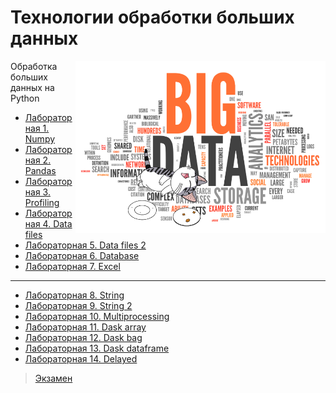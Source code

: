 # Технологии обработки больших данных

<img src="https://github.com/Cat-in-box/FA/blob/png/git%20tobd.png" align="right" width=400 height=275/>

Обработка больших данных на Python

* [Лабораторная 1. Numpy](https://github.com/Cat-in-box/FA/tree/3-%D0%BA%D1%83%D1%80%D1%81/3%20%D0%BA%D1%83%D1%80%D1%81/%D0%A2%D0%9E%D0%91%D0%94/Lab1)
* [Лабораторная 2. Pandas](https://github.com/Cat-in-box/FA/tree/3-%D0%BA%D1%83%D1%80%D1%81/3%20%D0%BA%D1%83%D1%80%D1%81/%D0%A2%D0%9E%D0%91%D0%94/Lab2)
* [Лабораторная 3. Profiling](https://github.com/Cat-in-box/FA/tree/3-%D0%BA%D1%83%D1%80%D1%81/3%20%D0%BA%D1%83%D1%80%D1%81/%D0%A2%D0%9E%D0%91%D0%94/Lab3)
* [Лабораторная 4. Data files](https://github.com/Cat-in-box/FA/tree/3-%D0%BA%D1%83%D1%80%D1%81/3%20%D0%BA%D1%83%D1%80%D1%81/%D0%A2%D0%9E%D0%91%D0%94/Lab4)
* [Лабораторная 5. Data files 2](https://github.com/Cat-in-box/FA/tree/3-%D0%BA%D1%83%D1%80%D1%81/3%20%D0%BA%D1%83%D1%80%D1%81/%D0%A2%D0%9E%D0%91%D0%94/Lab5)
* [Лабораторная 6. Database](https://github.com/Cat-in-box/FA/tree/3-%D0%BA%D1%83%D1%80%D1%81/3%20%D0%BA%D1%83%D1%80%D1%81/%D0%A2%D0%9E%D0%91%D0%94/Lab6)
* [Лабораторная 7. Excel](https://github.com/Cat-in-box/FA/tree/3-%D0%BA%D1%83%D1%80%D1%81/3%20%D0%BA%D1%83%D1%80%D1%81/%D0%A2%D0%9E%D0%91%D0%94/Lab7)
____
* [Лабораторная 8. String](https://github.com/Cat-in-box/FA/tree/3-%D0%BA%D1%83%D1%80%D1%81/3%20%D0%BA%D1%83%D1%80%D1%81/%D0%A2%D0%9E%D0%91%D0%94/Lab8)
* [Лабораторная 9. String 2](https://github.com/Cat-in-box/FA/tree/3-%D0%BA%D1%83%D1%80%D1%81/3%20%D0%BA%D1%83%D1%80%D1%81/%D0%A2%D0%9E%D0%91%D0%94/Lab9)
* [Лабораторная 10. Multiprocessing](https://github.com/Cat-in-box/FA/tree/3-%D0%BA%D1%83%D1%80%D1%81/3%20%D0%BA%D1%83%D1%80%D1%81/%D0%A2%D0%9E%D0%91%D0%94/Lab10)
* [Лабораторная 11. Dask array](https://github.com/Cat-in-box/FA/tree/3-%D0%BA%D1%83%D1%80%D1%81/3%20%D0%BA%D1%83%D1%80%D1%81/%D0%A2%D0%9E%D0%91%D0%94/Lab11)
* [Лабораторная 12. Dask bag](https://github.com/Cat-in-box/FA/tree/3-%D0%BA%D1%83%D1%80%D1%81/3%20%D0%BA%D1%83%D1%80%D1%81/%D0%A2%D0%9E%D0%91%D0%94/Lab12)
* [Лабораторная 13. Dask dataframe](https://github.com/Cat-in-box/FA/tree/3-%D0%BA%D1%83%D1%80%D1%81/3%20%D0%BA%D1%83%D1%80%D1%81/%D0%A2%D0%9E%D0%91%D0%94/Lab13)
* [Лабораторная 14. Delayed](https://github.com/Cat-in-box/FA/tree/3-%D0%BA%D1%83%D1%80%D1%81/3%20%D0%BA%D1%83%D1%80%D1%81/%D0%A2%D0%9E%D0%91%D0%94/Lab14)

> [Экзамен](https://github.com/Cat-in-box/FA/tree/3-%D0%BA%D1%83%D1%80%D1%81/3%20%D0%BA%D1%83%D1%80%D1%81/%D0%A2%D0%9E%D0%91%D0%94/exam)
